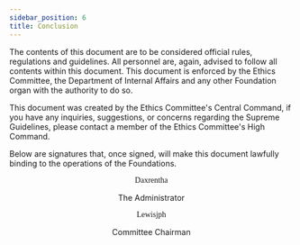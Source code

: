 ```yaml
---
sidebar_position: 6
title: Conclusion
---
```


<link rel="stylesheet" type="text/css" href="//fonts.googleapis.com/css?family=Great+Vibes"/>
<link rel="stylesheet" type="text/css" href="//fonts.googleapis.com/css?family=Mrs+Saint+Delafield" />

The contents of this document are to be considered official rules, regulations and guidelines. All personnel are, again, advised to follow all contents within this document. This document is enforced by the Ethics Committee, the Department of Internal Affairs and any other Foundation organ with the authority to do so.

This document was created by the Ethics Committee's Central Command, if you have any inquiries, suggestions, or concerns regarding the Supreme Guidelines, please contact a member of the Ethics Committee's High Command. 

Below are signatures that, once signed, will make this document lawfully binding to the operations of the Foundations. 

<center><p style="font-family:'Mrs Saint Delafield'">Daxrentha</p></center>
<center>The Administrator</center>

<center><p style="font-family:'Great Vibes'">Lewisjph</p></center>
<center>Committee Chairman</center>